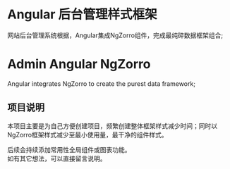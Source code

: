 # Angular 后台管理样式框架
网站后台管理系统根据，Angular集成NgZorro组件，完成最纯碎数据框架组合;  
# Admin Angular NgZorro
Angular integrates NgZorro to create the purest data framework;

## 项目说明
本项目主要是为自己方便创建项目，频繁创建整体框架样式减少时间；同时以NgZorro框架样式减少至最小使用量，最干净的组件样式。  

后续会持续添加常用性全局组件或图表功能。  
如有其它想法，可以直接留言说明。

